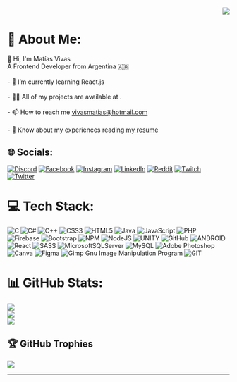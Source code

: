 # <p align="right">[![](https://visitcount.itsvg.in/api?id=maxter1200&icon=5&color=1)](https://visitcount.itsvg.in)</p> 
# 💫 About Me:

👋 Hi, I'm Matías Vivas<br>A Frontend Developer from Argentina 🇦🇷<br><br>- 🌱 I’m currently learning React.js<br><br>- 👨‍💻 All of my projects are available at .<br><br>- 📫 How to reach me vivasmatias@hotmail.com<br><br>- 📄 Know about my experiences reading [my resume](https://drive.google.com/file/d/1MYY4-2JopcSgEA06NJommMheruqTSJjT/view?usp=sharing)


## 🌐 Socials:
[![Discord](https://img.shields.io/badge/Discord-%237289DA.svg?logo=discord&logoColor=white)](https://discord.gg/maxter1200) [![Facebook](https://img.shields.io/badge/Facebook-%231877F2.svg?logo=Facebook&logoColor=white)](https://facebook.com/matyvivas1200) [![Instagram](https://img.shields.io/badge/Instagram-%23E4405F.svg?logo=Instagram&logoColor=white)](https://instagram.com/maty.vivas12) [![LinkedIn](https://img.shields.io/badge/LinkedIn-%230077B5.svg?logo=linkedin&logoColor=white)](https://linkedin.com/in/matías-vivas-542801188) [![Reddit](https://img.shields.io/badge/Reddit-%23FF4500.svg?logo=Reddit&logoColor=white)](https://reddit.com/user/Maxter1200) [![Twitch](https://img.shields.io/badge/Twitch-%239146FF.svg?logo=Twitch&logoColor=white)](https://twitch.tv/maxter1200) [![Twitter](https://img.shields.io/badge/Twitter-%231DA1F2.svg?logo=Twitter&logoColor=white)](https://twitter.com/matyvivas12) 

# 💻 Tech Stack:
![C](https://img.shields.io/badge/c-%2300599C.svg?style=for-the-badge&logo=c&logoColor=white) ![C#](https://img.shields.io/badge/c%23-%23239120.svg?style=for-the-badge&logo=c-sharp&logoColor=white) ![C++](https://img.shields.io/badge/c++-%2300599C.svg?style=for-the-badge&logo=c%2B%2B&logoColor=white) ![CSS3](https://img.shields.io/badge/css3-%231572B6.svg?style=for-the-badge&logo=css3&logoColor=white) ![HTML5](https://img.shields.io/badge/html5-%23E34F26.svg?style=for-the-badge&logo=html5&logoColor=white) ![Java](https://img.shields.io/badge/java-%23ED8B00.svg?style=for-the-badge&logo=java&logoColor=white) ![JavaScript](https://img.shields.io/badge/javascript-%23323330.svg?style=for-the-badge&logo=javascript&logoColor=%23F7DF1E) ![PHP](https://img.shields.io/badge/php-%23777BB4.svg?style=for-the-badge&logo=php&logoColor=white) ![Firebase](https://img.shields.io/badge/firebase-%23039BE5.svg?style=for-the-badge&logo=firebase) ![Bootstrap](https://img.shields.io/badge/bootstrap-%23563D7C.svg?style=for-the-badge&logo=bootstrap&logoColor=white) ![NPM](https://img.shields.io/badge/NPM-%23000000.svg?style=for-the-badge&logo=npm&logoColor=white) ![NodeJS](https://img.shields.io/badge/node.js-6DA55F?style=for-the-badge&logo=node.js&logoColor=white) ![UNITY](https://img.shields.io/badge/Unity-%2320232a.svg?style=for-the-badge&logo=unity&logoColor=white) ![GitHub](https://img.shields.io/badge/GitHub-%23121011.svg?style=for-the-badge&logo=github&logoColor=white) ![ANDROID](https://img.shields.io/badge/android-%2320232a.svg?style=for-the-badge&logo=android&logoColor=%a4c639) ![React](https://img.shields.io/badge/react-%2320232a.svg?style=for-the-badge&logo=react&logoColor=%2361DAFB) ![SASS](https://img.shields.io/badge/SASS-hotpink.svg?style=for-the-badge&logo=SASS&logoColor=white) ![MicrosoftSQLServer](https://img.shields.io/badge/Microsoft%20SQL%20Sever-CC2927?style=for-the-badge&logo=microsoft%20sql%20server&logoColor=white) ![MySQL](https://img.shields.io/badge/mysql-%2300f.svg?style=for-the-badge&logo=mysql&logoColor=white) ![Adobe Photoshop](https://img.shields.io/badge/adobephotoshop-%2331A8FF.svg?style=for-the-badge&logo=adobephotoshop&logoColor=white) ![Canva](https://img.shields.io/badge/Canva-%2300C4CC.svg?style=for-the-badge&logo=Canva&logoColor=white) 	![Figma](https://img.shields.io/badge/figma-%23F24E1E.svg?style=for-the-badge&logo=figma&logoColor=white) ![Gimp Gnu Image Manipulation Program](https://img.shields.io/badge/Gimp-657D8B?style=for-the-badge&logo=gimp&logoColor=FFFFFF) ![GIT](https://img.shields.io/badge/Git-fc6d26?style=for-the-badge&logo=git&logoColor=white)
# 📊 GitHub Stats:
![](https://github-readme-stats.vercel.app/api?username=maxter1200&theme=react&hide_border=true&include_all_commits=false&count_private=false)<br/>
![](https://github-readme-streak-stats.herokuapp.com/?user=maxter1200&theme=react&hide_border=true)<br/>
![](https://github-readme-stats.vercel.app/api/top-langs/?username=maxter1200&theme=react&hide_border=true&include_all_commits=false&count_private=false&layout=compact)

## 🏆 GitHub Trophies
![](https://github-profile-trophy.vercel.app/?username=maxter1200&theme=darkhub&no-frame=true&no-bg=false&margin-w=4)

---

<!-- Proudly created with GPRM ( https://gprm.itsvg.in ) -->
